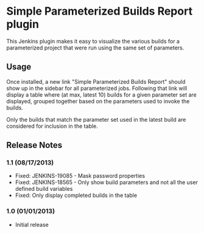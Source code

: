 Simple Parameterized Builds Report plugin
=========================================

This Jenkins plugin makes it easy to visualize the various builds for a parameterized project that were run using the same set of parameters.

Usage
-----

Once installed, a new link "Simple Parameterized Builds Report" should show up in the sidebar for all parameterized jobs. Following that link will display a table where (at max, latest 10) builds for a given parameter set are displayed, grouped together based on the parameters used to invoke the builds.

Only the builds that match the parameter set used in the latest build are considered for inclusion in the table.

Release Notes
-------------

### 1.1 (08/17/2013)

* Fixed: JENKINS-19085 - Mask password properties
* Fixed: JENKINS-18565 - Only show build parameters and not all the user defined build variables
* Fixed: Only display completed builds in the table

### 1.0 (01/01/2013)

* Initial release